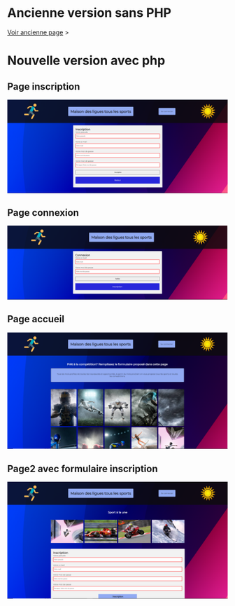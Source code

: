 # Ancienne version sans PHP
[Voir ancienne page](https://tinou95.github.io/PPE_streaming/PPE_sans_php/page1.html) &gt;



# Nouvelle version avec php

## Page inscription

![Image WebSite](./capture_projet/page_inscription.PNG)

## Page connexion

![Image WebSite](./capture_projet/page_connecter.PNG)

## Page accueil

![Image WebSite](./capture_projet/page_accueil.PNG)

## Page2 avec formulaire inscription

![Image WebSite](./capture_projet/page_accueil2_inscription.PNG)
